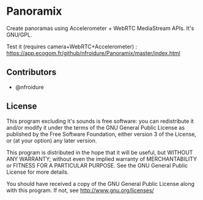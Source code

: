 Panoramix
============

Create panoramas using Accelerometer + WebRTC MediaStream APIs. It's GNU/GPL.

Test it (requires camera+WebRTC+Accelerometer) : https://app.ecogom.fr/github/nfroidure/Panoramix/master/index.html

Contributors
-------------
* @nfroidure

License
-------
This program excluding it's sounds is free software: you can redistribute it and/or modify it under the terms of the GNU General Public License as published by the Free Software Foundation, either version 3 of the License, or (at your option) any later version.

This program is distributed in the hope that it will be useful, but WITHOUT ANY WARRANTY; without even the implied warranty of MERCHANTABILITY or FITNESS FOR A PARTICULAR PURPOSE.  See the GNU General Public License for more details.

You should have received a copy of the GNU General Public License along with this program.  If not, see <http://www.gnu.org/licenses/>
